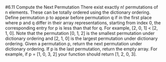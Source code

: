 #6.11 Compute the Next Permutation
There exist exactly n! permutations of n elements.  These can be totally ordered using the dictionary ordering.  Define
permutation p to appear before permutation q if in the first place where p and q differ in their array representations,
starting from index 0, the corresponding entry for p is less than that for q.  For example, [2, 0, 1] < [2, 1, 0].  Note
that the permutation [0, 1, 2] is the smallest permutation under dictionary ordering and [2, 1, 0] is the largest
permutation under dictionary ordering.
Given a permutation p, return the next permutation under dictionary ordering.  If p is the last permutation, return the
empty array.  For example, if p = [1, 0, 3, 2] your function should return [1, 2, 0, 3].